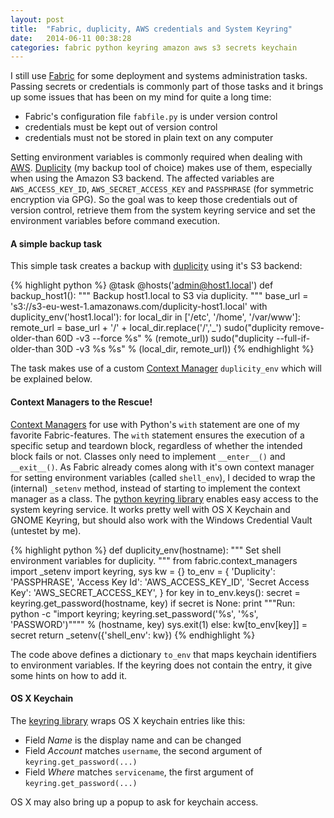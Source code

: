 ```yaml
---
layout: post
title:  "Fabric, duplicity, AWS credentials and System Keyring"
date:   2014-06-11 00:38:28
categories: fabric python keyring amazon aws s3 secrets keychain
---
```


I still use [Fabric][fabric] for some deployment and systems administration tasks.
Passing secrets or credentials is commonly part of those tasks and it brings up some issues that has been on my mind for quite a long time:

* Fabric's configuration file `fabfile.py` is under version control
* credentials must be kept out of version control
* credentials must not be stored in plain text on any computer

Setting environment variables is commonly required when dealing with [AWS][aws].
[Duplicity][duplicity] (my backup tool of choice) makes use of them, especially when using the Amazon S3 backend.
The affected variables are `AWS_ACCESS_KEY_ID`, `AWS_SECRET_ACCESS_KEY` and `PASSPHRASE` (for symmetric encryption via GPG).
So the goal was to keep those credentials out of version control, retrieve them from the system keyring service and set the environment variables before command execution.

#### A simple backup task

This simple task creates a backup with [duplicity][duplicity] using it's S3 backend:

{% highlight python %}
@task
@hosts('admin@host1.local')
def backup_host1():
    """
    Backup host1.local to S3 via duplicity.
    """
    base_url = 's3://s3-eu-west-1.amazonaws.com/duplicity-host1.local'
    with duplicity_env('host1.local'):
        for local_dir in ['/etc', '/home', '/var/www']:
            remote_url = base_url + '/' + local_dir.replace('/','_')
            sudo("duplicity remove-older-than 60D -v3 --force %s" % (remote_url))
            sudo("duplicity --full-if-older-than 30D -v3 %s %s" % (local_dir, remote_url))
{% endhighlight %}

The task makes use of a custom [Context Manager][cm] `duplicity_env` which will be explained below.

#### Context Managers to the Rescue!

[Context Managers][cm] for use with Python's `with` statement are one of my favorite Fabric-features.
The `with` statement ensures the execution of a specific setup and teardown block, regardless of whether the intended block fails or not. Classes only need to implement `__enter__()` and `__exit__()`.
As Fabric already comes along with it's own context manager for setting environment variables (called `shell_env`), I decided to wrap the (internal) `_setenv` method, instead of starting to implement the context manager as a class.
The [python keyring library][keyring] enables easy access to the system keyring service.
It works pretty well with OS X Keychain and GNOME Keyring, but should also work with the Windows Credential Vault (untestet by me).

{% highlight python %}
def duplicity_env(hostname):
    """
    Set shell environment variables for duplicity.
    """
    from fabric.context_managers import _setenv
    import keyring, sys
    kw = {}
    to_env = {
        'Duplicity': 'PASSPHRASE',
        'Access Key Id': 'AWS_ACCESS_KEY_ID',
        'Secret Access Key': 'AWS_SECRET_ACCESS_KEY',
    }
    for key in to_env.keys():
        secret = keyring.get_password(hostname, key)
        if secret is None:
            print """Run: python -c \"import keyring;
            keyring.set_password('%s', '%s', 'PASSWORD')\"""" % (hostname, key)
            sys.exit(1)
        else:
            kw[to_env[key]] = secret
    return _setenv({'shell_env': kw})
{% endhighlight %}

The code above defines a dictionary `to_env` that maps keychain identifiers to environment variables.
If the keyring does not contain the entry, it give some hints on how to add it.

#### OS X Keychain

The [keyring library][keyring] wraps OS X keychain entries like this:

 * Field _Name_ is the display name and can be changed
 * Field _Account_ matches `username`, the second argument of `keyring.get_password(...)`
 * Field _Where_ matches `servicename`, the first argument of `keyring.get_password(...)`

OS X may also bring up a popup to ask for keychain access.

[duplicity]: http://duplicity.nongu.org/
[aws]: http://aws.amazon.com/
[fabric]: http://www.fabfile.org/
[cm]: http://docs.fabfile.org/en/latest/api/core/context_managers.html
[keyring]: https://pypi.python.org/pypi/keyring
